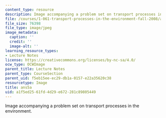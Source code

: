 ```yaml
---
content_type: resource
description: Image accompanying a problem set on transport processes in the environment.
file: /courses/1-061-transport-processes-in-the-environment-fall-2008/a1f5ed2561fd4d29e672281c89805449_ans5a.jpg
file_size: 76398
file_type: image/jpeg
image_metadata:
  caption: ''
  credit: ''
  image-alt: ''
learning_resource_types:
- Lecture Notes
license: https://creativecommons.org/licenses/by-nc-sa/4.0/
ocw_type: OCWImage
parent_title: Lecture Notes
parent_type: CourseSection
parent_uid: f5eb15ee-ec29-db1a-0157-e22a35620c38
resourcetype: Image
title: ans5a
uid: a1f5ed25-61fd-4d29-e672-281c89805449
---
```

Image accompanying a problem set on transport processes in the environment.